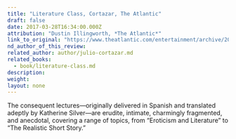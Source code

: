 ```yaml
---
title: "Literature Class, Cortazar, The Atlantic"
draft: false
date: 2017-03-28T16:34:00.000Z
attribution: "Dustin Illingworth, *The Atlantic*"
link_to_original: "https://www.theatlantic.com/entertainment/archive/2017/03/the-subtle-radicalism-of-julio-cortazars-berkeley-lectures/520812/"
nd_author_of_this_review:
related_author: author/julio-cortazar.md
related_books:
  - book/literature-class.md
description:
weight:
layout: none
---
```

The consequent lectures—originally delivered in Spanish and translated adeptly by Katherine Silver—are erudite, intimate, charmingly fragmented, and anecdotal, covering a range of topics, from “Eroticism and Literature” to “The Realistic Short Story.”

